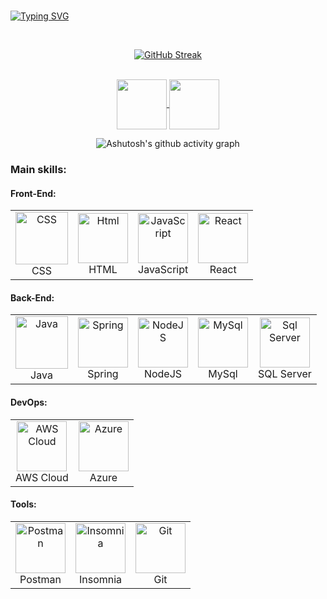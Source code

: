 <!-- ## Olá! seja bem-vindo ao meu perfil! 👋

     
- 🎓 Tecnólogo em ADS 3/4º
- 🔭 Developer full stack
- 😄 Pronouns: ele/dele
 <a href="https://github.com/igor-vieira-car"><img  align="center" src="https://github-readme-stats.vercel.app/api?username=igor-vieira-car&show_icons=false&include_all_commits=true&theme=dark&hide_border=false" alt="Anurag's github stats" /></a>  
 <a href="https://github.com/igor-vieira-car"><img  align="center" src="https://github-readme-stats.vercel.app/api/top-langs/?username=igor-vieira-car&layout=compact&theme=dark&hide_border=false" /></a> 

-->
<br>

[![Typing SVG](https://readme-typing-svg.herokuapp.com?font=Fira+Code&weight=300&size=50&duration=4000&pause=1000&color=0000cd&center=true&vCenter=true&random=false&width=1000&lines=Hello%2C+my+name+is+Igor;I'm+19+years+old;I'm+a+full+stack+Developer;I'm+from+Brazil;welcome%3A)](https://git.io/typing-svg)

<br>
<div align="center">
  
[![GitHub Streak](https://github-readme-streak-stats.herokuapp.com?user=igor-vieira-car&theme=transparent&locale=pt_BR&date_format=n%2Fj%5B%2FY%5D&card_width=900)](https://git.io/streak-stats)

</div>
<br>

</div>
<div align="center"> 



<a  href="https://www.linkedin.com/in/igor-vieira-de-carvalho" target=_blank>
<img align="center"  height="80" width="80" src="https://github.com/carolbarbosa101/carolbarbosa101/assets/44561610/bc26a6f8-f0d3-4f15-82e1-55680c48f269">
</a>

<a href="mailto:igor.carvalho@sptech.school">
<img align="center" border-radius="50%"  height="80" width="80" src="https://github.com/igor-vieira-car/igor-vieira-car/assets/126462591/10def017-d85d-4c5d-ab85-46648750d80f">
</a>


</div>

<div align="center" >

![Ashutosh's github activity graph](https://ssr-contributions-svg.vercel.app/_/igor-vieira-car?chart=3dbar&gap=0.6&scale=2&flatten=2&animation=wave&animation_duration=1&animation_delay=0.05&animation_amplitude=20&animation_frequency=0.5&animation_wave_center=10_0&format=svg&weeks=30&theme=blue&dark=true) 

</div>


### Main skills:

#### Front-End:
<table>
  <tr>
    <td align="center">
      <img height="84" width="84" src="https://github.com/igor-vieira-car/igor-vieira-car/assets/126462591/e56c7e5b-9a0a-4c09-a36f-dd7c2ff62d64" title="CSS"><br>CSS
    </td>
    <td align="center">
      <img height="80" width="80" title="Html" src="https://github.com/igor-vieira-car/igor-vieira-car/assets/126462591/99b8d16e-e701-4164-833e-7330f33cd2c2"><br>HTML
    </td>
    <td align="center">
      <img height="80" width="80" src="https://github.com/igor-vieira-car/igor-vieira-car/assets/126462591/98881b88-af8d-4384-80e7-10b7c044dff1" title="JavaScript"><br>JavaScript
    </td>
    <td align="center">
      <img height="80" width="80" src="https://github.com/igor-vieira-car/igor-vieira-car/assets/126462591/6672aa6b-4241-447e-b1c3-087163b5a1e5" title="React"><br>React
    </td>
  </tr>
</table>

#### Back-End:
<table>
  <tr>
    <td align="center">
      <img height="84" width="84" src="https://github.com/igor-vieira-car/igor-vieira-car/assets/126462591/e23fa68d-5bee-4fbe-aa9a-363118c8bcc4" title="Java"><br>Java
    </td>
    <td align="center">
      <img height="80" width="80" src="https://github.com/igor-vieira-car/igor-vieira-car/assets/126462591/b39127c1-9cc0-4660-8c3d-4bba534014bc" title="Spring"><br>Spring
    </td>
    <td align="center">
      <img height="80" width="80" src="https://github.com/igor-vieira-car/igor-vieira-car/assets/126462591/156c1bc8-bf68-4962-aa5d-4bfe56236815" title="NodeJS"><br>NodeJS
    </td>
    <td align="center">
      <img height="80" width="80" src="https://github.com/igor-vieira-car/igor-vieira-car/assets/126462591/9a420c6f-9d7b-4ddc-9da9-8b5a47921489" title="MySql"><br>MySql
    </td>
    <td align="center">
      <img height="80" width="80" src="https://github.com/igor-vieira-car/igor-vieira-car/assets/126462591/ebb998f1-7330-404e-8422-042afcb27f43" title="Sql Server"><br>SQL Server
    </td>
  </tr>
</table>

#### DevOps:
<table>
  <tr>
    <td align="center">
      <img height="80" width="80" src="https://github.com/igor-vieira-car/igor-vieira-car/assets/126462591/3a7bad79-97a1-4f2e-8f27-90633ed55808" title="AWS Cloud"><br>AWS Cloud
    </td>
    <td align="center">
      <img height="80" width="80" src="https://github.com/igor-vieira-car/igor-vieira-car/assets/126462591/26ada998-86ff-4487-b303-ed07f453b7c2" title="Azure"><br>Azure
    </td>
  </tr>
</table>

#### Tools:
<table>
  <tr>
    <td align="center">
      <img height="80" width="80" src="https://github.com/igor-vieira-car/igor-vieira-car/assets/126462591/9f6b7b5a-9403-4216-941a-c03d4cdc9355" title="Postman"><br>Postman
    </td>
    <td align="center">
      <img height="80" width="80" src="https://github.com/igor-vieira-car/igor-vieira-car/assets/126462591/2cfca2c4-0a15-4093-8f53-a9ec2cc7e7ef" title="Insomnia"><br>Insomnia
    </td>
    <td align="center">
      <img height="80" width="80" src="https://github.com/igor-vieira-car/igor-vieira-car/assets/126462591/09d575fc-9403-4892-a0b9-ea3b29c545c7" title="Git"><br>Git
    </td>
  </tr>
</table>






